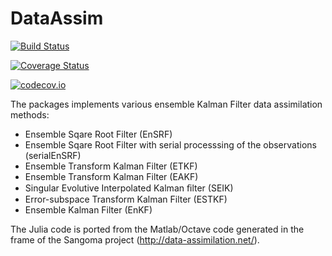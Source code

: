 # DataAssim

[![Build Status](https://travis-ci.org/Alexander-Barth/DataAssim.jl.svg?branch=master)](https://travis-ci.org/Alexander-Barth/DataAssim.jl)

[![Coverage Status](https://coveralls.io/repos/Alexander-Barth/DataAssim.jl/badge.svg?branch=master&service=github)](https://coveralls.io/github/Alexander-Barth/DataAssim.jl?branch=master)

[![codecov.io](http://codecov.io/github/Alexander-Barth/DataAssim.jl/coverage.svg?branch=master)](http://codecov.io/github/Alexander-Barth/DataAssim.jl?branch=master)

The packages implements various ensemble Kalman Filter data assimilation methods:

* Ensemble Sqare Root Filter (EnSRF)
* Ensemble Sqare Root Filter with serial processsing of the observations (serialEnSRF)
* Ensemble Transform Kalman Filter (ETKF)
* Ensemble Transform Kalman Filter (EAKF)
* Singular Evolutive Interpolated Kalman ﬁlter (SEIK)
* Error-subspace Transform Kalman Filter (ESTKF)
* Ensemble Kalman Filter (EnKF)

The Julia code is ported from the Matlab/Octave code generated in the frame of the Sangoma project (http://data-assimilation.net/).
